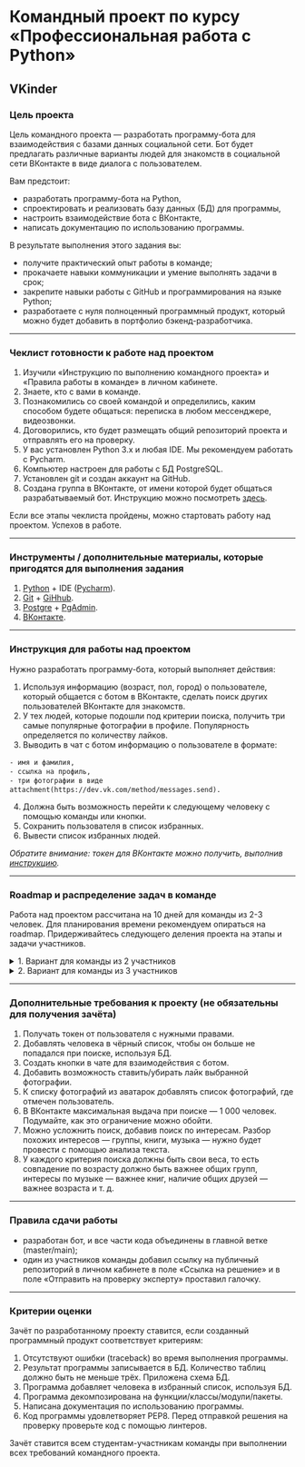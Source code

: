 # Командный проект по курсу «Профессиональная работа с Python»

## VKinder

### Цель проекта

Цель командного проекта — разработать программу-бота для взаимодействия с базами данных социальной сети. Бот будет предлагать различные варианты людей для знакомств в социальной сети ВКонтакте в виде диалога с пользователем.

Вам предстоит:

- разработать программу-бота на Python,
- спроектировать и реализовать базу данных (БД) для программы,
- настроить взаимодействие бота с ВКонтакте,
- написать документацию по использованию программы.

В результате выполнения этого задания вы:

- получите практический опыт работы в команде;
- прокачаете навыки коммуникации и умение выполнять задачи в срок;
- закрепите навыки работы с GitHub и программирования на языке Python;
- разработаете с нуля полноценный программный продукт, который можно будет добавить в портфолио бэкенд-разработчика.

------

### Чеклист готовности к работе над проектом

1. Изучили «Инструкцию по выполнению командного проекта» и «Правила работы в команде» в личном кабинете.
1. Знаете, кто с вами в команде.
1. Познакомились со своей командой и определились, каким способом будете общаться: переписка в любом мессенджере, видеозвонки.
1. Договорились, кто будет размещать общий репозиторий проекта и отправлять его на проверку.
1. У вас установлен Python 3.x и любая IDE. Мы рекомендуем работать с Pycharm.
1. Компьютер настроен для работы с БД PostgreSQL.
1. Установлен git и создан аккаунт на GitHub.
1. Создана группа в ВКонтакте, от имени которой будет общаться разрабатываемый бот. Инструкцию можно посмотреть [здесь](group_settings.md).

Если все этапы чеклиста пройдены, можно стартовать работу над проектом. Успехов в работе.

------

### Инструменты / дополнительные материалы, которые пригодятся для выполнения задания

1. [Python](https://www.python.org/) + IDE ([Pycharm](https://www.jetbrains.com/ru-ru/pycharm/download)).
2. [Git](https://git-scm.com/) + [GiHhub](https://github.com/).
3. [Postgre](https://www.postgresql.org/) + [PgAdmin](https://www.pgadmin.org/).
4. [ВКонтакте](https://vk.com/).

------

### Инструкция для работы над проектом

Нужно разработать программу-бота, который выполняет действия:

1. Используя информацию (возраст, пол, город) о пользователе, который общается с ботом в ВКонтакте, сделать поиск других пользователей ВКонтакте для знакомств.
2. У тех людей, которые подошли под критерии поиска, получить три самые популярные фотографии в профиле. Популярность определяется по количеству лайков.
3. Выводить в чат с ботом информацию о пользователе в формате:
```
- имя и фамилия,
- ссылка на профиль,
- три фотографии в виде attachment(https://dev.vk.com/method/messages.send).
```
4. Должна быть возможность перейти к следующему человеку с помощью команды или кнопки.
5. Сохранить пользователя в список избранных.
6. Вывести список избранных людей.

*Обратите внимание: токен для ВКонтакте можно получить, выполнив [инструкцию](https://docs.google.com/document/d/1_xt16CMeaEir-tWLbUFyleZl6woEdJt-7eyva1coT3w/edit?usp=sharing).*

------

### Roadmap и распределение задач в команде

Работа над проектом рассчитана на 10 дней для команды из 2-3 человек. Для планирования времени рекомендуем опираться на roadmap. Придерживайтесь следующего деления проекта на этапы и задачи участников.

<details>
  <summary> 1. Вариант для команды из 2 участников</summary>

  ### Roadmap:
  
  ![image](https://github.com/netology-code/adpy-team-diplom/blob/main/%D0%94%D0%BB%D1%8F%20%D0%BA%D0%BE%D0%BC%D0%B0%D0%BD%D0%B4%D0%BD%D0%BE%D0%B3%D0%BE%20%D0%BF%D1%80%D0%BE%D0%B5%D0%BA%D1%82%D0%B0_2%20%D1%87%D0%B5%D0%BB.png)
  
### 1 этап:
1. Участник А. Создайте общий репозиторий на GitHub. Для предоставления доступа другим участникам нужно зайти в `Settings` репозитория проекта, найти раздел `Collaborators`, кликнуть по кнопке `Add people`, добавить ник напарника и выбрать роль `Admin`.
2. Участник Б. Спроектируйте БД. В БД должно быть создано минимум 3 таблицы. 
### 2 этап:
1. Участник А. Разработайте взаимодействие с ВКонтакте для получения информации о пользователях и их фотографий. Можно использовать готовые библиотеки.
2. Участник Б. Реализуйте БД для программы с помощью PostgreDB. Приложите скрипты для создания таблиц, чтобы преподаватель смог создать у себя БД. Можно использовать ORM.
### 3 этап:	
1. Участник А.
  - Разработайте взаимодействие с ботом. Можно воспользоваться этим [шаблоном](bot_api/basic_code.py). Будет плюсом, если вы добавите кнопки для более удобного взаимодействия с пользователем. 
  - Подготовьте проект к сдаче курсовой работы. Исправьте ошибки.
2. Участник Б.
  - Реализуйте интеграцию бота и БД. Напишите документацию. 
  - Подготовьте проект к сдаче курсовой работы. Исправьте ошибки.

------
  
</details>

<details>
  <summary> 2. Вариант для команды из 3 участников</summary>
  
   ### Roadmap:
  
  ![image](https://github.com/netology-code/adpy-team-diplom/blob/main/%D0%94%D0%BB%D1%8F%20%D0%BA%D0%BE%D0%BC%D0%B0%D0%BD%D0%B4%D0%BD%D0%BE%D0%B3%D0%BE%20%D0%BF%D1%80%D0%BE%D0%B5%D0%BA%D1%82%D0%B0_3%20%D1%87%D0%B5%D0%BB.png)
  
### 1 этап:

1. Участник А. Создайте общий репозиторий на GitHub. Для предоставления доступа другим участникам нужно зайти в `Settings` репозитория проекта, найти раздел `Collaborators`, кликнуть по кнопке `Add people`, добавить ник напарника и выбрать роль `Admin`.
2. Участник Б. Спроектируйте БД. В БД должно быть создано минимум 3 таблицы. 
3. Участник B. Разработайте взаимодействие с ВКонтакте для получения информации о пользователях и их фотографий. Можно использовать готовые библиотеки.
### 2 этап:
1. Участник А. Разработайте взаимодействие с ботом. Можно воспользоваться этим [шаблоном](bot_api/basic_code.py). Будет плюсом, если вы добавите кнопки для более удобного взаимодействия с пользователем.
2. Участник Б. Реализуйте БД для программы с помощью PostgreDB. Приложите скрипты для создания таблиц, чтобы преподаватель смог создать у себя БД. Можно использовать ORM.
3. Участник B. Реализуйте интеграцию бота и БД.
### 3 этап:	
1. Участник A. Подготовьте проект к сдаче курсовой работы. Исправьте ошибки.
2. Участник Б. Подготовьте проект к сдаче курсовой работы. Исправьте ошибок.
3. Участник В. Напишите документацию.
    
</details>

-----
  
### Дополнительные требования к проекту (не обязательны для получения зачёта)

1. Получать токен от пользователя с нужными правами.
2. Добавлять человека в чёрный список, чтобы он больше не попадался при поиске, используя БД.
3. Создать кнопки в чате для взаимодействия с ботом.
4. Добавить возможность ставить/убирать лайк выбранной фотографии.
5. К списку фотографий из аватарок добавлять список фотографий, где отмечен пользователь.
6. В ВКонтакте максимальная выдача при поиске — 1 000 человек. Подумайте, как это ограничение можно обойти.
7. Можно усложнить поиск, добавив поиск по интересам. Разбор похожих интересов — группы, книги, музыка — нужно будет провести с помощью анализа текста.
8. У каждого критерия поиска должны быть свои веса, то есть совпадение по возрасту должно быть важнее общих групп, интересы по музыке — важнее книг, наличие общих друзей — важнее возраста и т. д.

------

### Правила сдачи работы

- разработан бот, и все части кода объединены в главной ветке (master/main);
- один из участников команды добавил ссылку на публичный репозиторий в личном кабинете в поле «Ссылка на решение» и в поле «Отправить на проверку эксперту» проставил галочку.

------

### Критерии оценки

Зачёт по разработанному проекту ставится, если созданный программный продукт соответствует критериям:

1. Отсутствуют ошибки (traceback) во время выполнения программы.
2. Результат программы записывается в БД. Количество таблиц должно быть не меньше трёх. Приложена схема БД.
3. Программа добавляет человека в избранный список, используя БД.
4. Программа декомпозирована на функции/классы/модули/пакеты.
5. Написана документация по использованию программы.
6. Код программы удовлетворяет PEP8. Перед отправкой решения на проверку проверьте код с помощью линтеров.

Зачёт ставится всем студентам-участникам команды при выполнении всех требований командного проекта.

